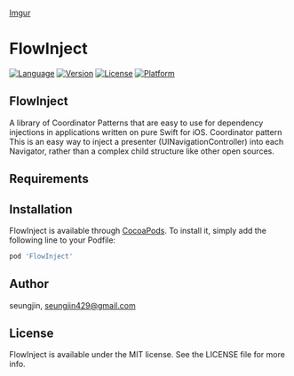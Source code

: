 
[Imgur](https://i.imgur.com/KYZiPZy.png)


# FlowInject

[![Language](https://img.shields.io/badge/swift-3.0--5.0-yellow)](https://cocoapods.org/pods/FlowInject)
[![Version](https://img.shields.io/cocoapods/v/FlowInject.svg?style=flat)](https://cocoapods.org/pods/FlowInject)
[![License](https://img.shields.io/badge/license-MIT-blueviolet)](https://cocoapods.org/pods/FlowInject)
[![Platform](https://img.shields.io/cocoapods/p/FlowInject.svg?style=flat)](https://cocoapods.org/pods/FlowInject)

## FlowInject

A library of Coordinator Patterns that are easy to use for dependency injections in applications written on pure Swift for iOS.
Coordinator pattern This is an easy way to inject a presenter (UINavigationController) into each Navigator, rather than a complex child structure like other open sources.

## Requirements

## Installation

FlowInject is available through [CocoaPods](https://cocoapods.org). To install
it, simply add the following line to your Podfile:

```ruby
pod 'FlowInject'
```

## Author

seungjin, seungjin429@gmail.com

## License

FlowInject is available under the MIT license. See the LICENSE file for more info.
